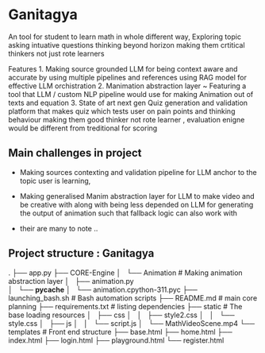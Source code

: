 # Ganitagya
An tool for student to learn math in whole different way, Exploring topic asking intuative questions thinking beyond horizon making them crtitical thinkers not just rote learners

Features 
    1. Making source grounded LLM for being context aware and accurate by using multiple pipelines and references using RAG model for effective LLM orchistration
    2. Manimation abstraction layer 
        ~ Featuring a tool that LLM / custom NLP pipeline would use for making Animation out of texts and equation
    3. State of art next gen Quiz generation and validation platform that makes quiz which tests user on pain points and thinking behaviour making them good thinker not rote learner , evaluation enigne would be different from treditional for scoring


## Main challenges in project

+ Making sources contexting and validation pipeline for LLM anchor to the topic user is learning,
+ Making generalised Manim abstraction layer for LLM to make video and be creative with along with being less depended on LLM for generating the output of animation such that fallback logic can also work with

+ their are many to note ..


## Project structure : Ganitagya

.
├── app.py
├── CORE-Engine
│   └── Animation  # Making animation abstraction layer
│       ├── animation.py  
│       └── __pycache__
│           └── animation.cpython-311.pyc
├── launching_bash.sh # Bash automation scripts 
├── README.md  # main core planning
├── requirements.txt  # listing dependencies
├── static  # The base loading resources
│   ├── css
│   │   ├── style2.css
│   │   └── style.css
│   ├── js
│   │   └── script.js
│   └── MathVideoScene.mp4
└── templates # Front end structure
    ├── base.html
    ├── home.html
    ├── index.html
    ├── login.html
    ├── playground.html
    └── register.html
